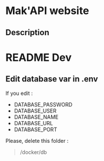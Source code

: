 # Mak'API website

## Description


# README Dev

## Edit database var in .env

If you edit :
* DATABASE_PASSWORD
* DATABASE_USER
* DATABASE_NAME
* DATABASE_URL
* DATABASE_PORT

Please, delete this folder :
> /docker/db
